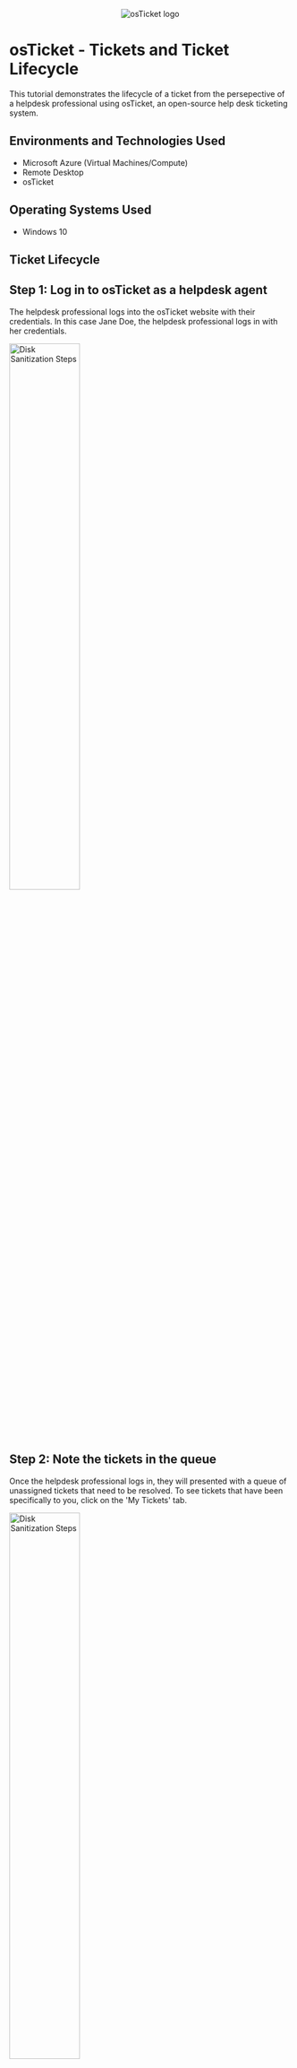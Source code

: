 <p align="center">
<img src="https://i.imgur.com/Clzj7Xs.png" alt="osTicket logo"/>
</p>

<h1>osTicket - Tickets and Ticket Lifecycle</h1>
This tutorial demonstrates the lifecycle of a ticket from the persepective of a helpdesk professional using osTicket, an open-source help desk ticketing system.<br />

<h2>Environments and Technologies Used</h2>

- Microsoft Azure (Virtual Machines/Compute)
- Remote Desktop
- osTicket

<h2>Operating Systems Used </h2>

- Windows 10</b> 


<h2>Ticket Lifecycle</h2>

<h2>Step 1: Log in to osTicket as a helpdesk agent</h2>
<p>
The helpdesk professional logs into the osTicket website with their credentials. In this case Jane Doe, the helpdesk professional logs in with her credentials.  
</p>

<p>
<img src="https://imgur.com/WR9ZTUD.png" width="50%" alt="Disk Sanitization Steps"/>
</p>
<p>

<h2>Step 2: Note the tickets in the queue</h2>

<p>Once the helpdesk professional logs in, they will presented with a queue of unassigned tickets that need to be resolved. To see tickets that have been specifically to you, click on the 'My Tickets' tab.</p>

<p>
<img src="https://imgur.com/n4veNDu.png" width="50%" alt="Disk Sanitization Steps"/>
</p>
<p>

<h2>Step 3: Read the ticket</h2>

<p>The helpdesk professional will read the ticket in order to gather the important details of the issue described by the user. Here the issue is that Adobe is not working.</p>

<p>
<img src="https://imgur.com/5iJZfEg.png" width="50%" alt="Disk Sanitization Steps"/>
</p>
<p>

<h2>Step 4: Assess the priority of the ticket</h2>

<p>When tickets arrive, the priority will often be initially determined by the user, so it may not have been accurately assessed according to the IT department's criteria. Here, we can read that the issue is that Adobe Reader is not working. As a helpdesk professional, you can determine and set the priority. In the image, helpdesk professinal Jane Doe decided that the priority is 'High'.</p>

<p>
<img src="https://imgur.com/ngoXGMw.png" width="50%" alt="Disk Sanitization Steps"/>
</p>
<p>

<h2>Step 5: Assign a ticket to an IT professional</h2>

<p>Either the queue manager or the helpdesk professional will decide who the ticket will be resolved by. They will assign the ticket to that individual. In this case, the ticket is assigned to 'Ben Lawson'. You can send the IT professional quick note as well at this point.</p>

<p>
<img src="https://imgur.com/lmtGOcF.png" width="50%" alt="Disk Sanitization Steps"/>
</p>
<p>

<p>
<img src="https://imgur.com/0Wk4l2Q.png" width="50%" alt="Disk Sanitization Steps"/>
</p>
<p>
